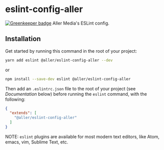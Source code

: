 # eslint-config-aller

[![Greenkeeper badge](https://badges.greenkeeper.io/dbmedialab/eslint-config-aller.svg)](https://greenkeeper.io/)
Aller Media's ESLint config.

## Installation

Get started by running this command in the root of your project:

```sh
yarn add eslint @aller/eslint-config-aller --dev
```
or
```sh
npm install --save-dev eslint @aller/eslint-config-aller
```

Then add an `.eslintrc.json` file to the root of your project (see *Documentation* below) before running the `eslint` command, with the following:

```json
{
  "extends": [
    "@aller/eslint-config-aller"
  ]
}
```

NOTE: `eslint` plugins are available for most modern text editors, like Atom, emacs, vim, Sublime Text, etc.
